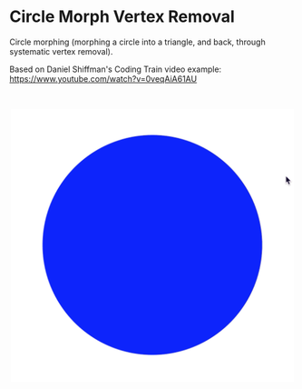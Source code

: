 # Circle Morph Vertex Removal #

Circle morphing (morphing a circle into a triangle, and back, through systematic vertex removal).

Based on Daniel Shiffman's Coding Train video example:
https://www.youtube.com/watch?v=0veqAiA61AU

</br>
<p align="center">
 <img src="gif/animation.gif" width="500px"/>
</p>
